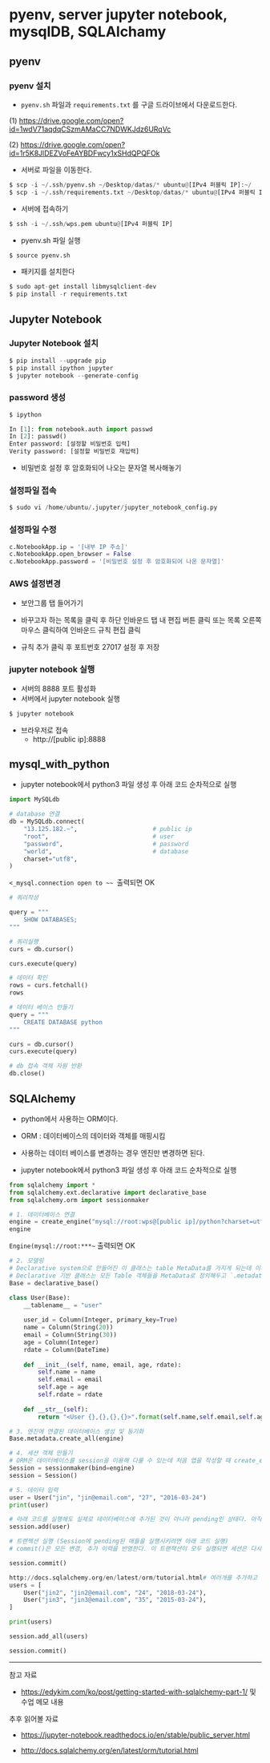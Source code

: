 # pyenv, server jupyter notebook, mysqlDB, SQLAlchamy



## pyenv



### pyenv 설치 

- `pyenv.sh` 파일과 `requirements.txt` 를 구글 드라이브에서 다운로드한다.

(1) https://drive.google.com/open?id=1wdV71aqdqCSzmAMaCC7NDWKJdz6URqVc

(2) https://drive.google.com/open?id=1r5K8JlDEZVoFeAYBDFwcy1xSHdQPQFOk



- 서버로 파일을 이동한다.

```python
$ scp -i ~/.ssh/pyenv.sh ~/Desktop/datas/* ubuntu@[IPv4 퍼블릭 IP]:~/
$ scp -i ~/.ssh/requirements.txt ~/Desktop/datas/* ubuntu@[IPv4 퍼블릭 IP]:~/
```



- 서버에 접속하기

```python
$ ssh -i ~/.ssh/wps.pem ubuntu@[IPv4 퍼블릭 IP]
```



- pyenv.sh 파일 실행

```python
$ source pyenv.sh
```



- 패키지를 설치한다

```python
$ sudo apt-get install libmysqlclient-dev
$ pip install -r requirements.txt
```





## Jupyter Notebook



### Jupyter Notebook 설치

```python
$ pip install --upgrade pip
$ pip install ipython jupyter
$ jupyter notebook --generate-config
```



### password 생성

```python
$ ipython

In [1]: from notebook.auth import passwd
In [2]: passwd()
Enter password: [설정할 비밀번호 입력]
Verity password: [설정할 비밀번호 재입력]
```

* 비밀번호 설정 후 암호화되어 나오는 문자열 복사해놓기



### 설정파일 접속

```python
$ sudo vi /home/ubuntu/.jupyter/jupyter_notebook_config.py
```



### 설정파일 수정

```python
c.NotebookApp.ip = '[내부 IP 주소]'
c.NotebookApp.open_browser = False
c.NotebookApp.password = '[비밀번호 설정 후 암호화되어 나온 문자열]'
```



### AWS 설정변경

- 보안그룹 탭 들어가기

- 바꾸고자 하는 목록을 클릭 후 하단 인바운드 탭 내 편집 버튼 클릭 또는 목록 오른쪽 마우스 클릭하여 인바운드 규칙 편집 클릭

- 규칙 추가 클릭 후 포트번호 27017 설정 후 저장



### jupyter notebook 실행

- 서버의 8888 포트 활성화
- 서버에서 jupyter notebook 실행

```python
$ jupyter notebook
```

- 브라우저로 접속
  - http://[public ip]:8888





## mysql_with_python

- jupyter notebook에서 python3 파일 생성 후 아래 코드 순차적으로 실행

```python
import MySQLdb
```

```python
# database 연결
db = MySQLdb.connect(
	"13.125.182.~", 					# public ip
	"root",								# user
	"password",							# password
	"world",							# database
	charset="utf8",
)
```

`<_mysql.connection open to ~~ `출력되면 OK

```python
# 쿼리작성

query = """
    SHOW DATABASES;
"""
```

```python
# 쿼리실행
curs = db.cursor()
```

```python
curs.execute(query)
```

```python
# 데이터 확인
rows = curs.fetchall()
rows
```

```python
# 데이터 베이스 만들기
query = """
    CREATE DATABASE python
"""
```

```python
curs = db.cursor()
curs.execute(query)
```

```python
# db 접속 객체 자원 반환
db.close()
```





## SQLAlchemy

- python에서 사용하는 ORM이다.
- ORM : 데이터베이스의 데이터와 객체를 매핑시킴
- 사용하는 데이터 베이스를 변경하는 경우 엔진만 변경하면 된다.



- jupyter notebook에서 python3 파일 생성 후 아래 코드 순차적으로 실행

```python
from sqlalchemy import *
from sqlalchemy.ext.declarative import declarative_base
from sqlalchemy.orm import sessionmaker
```

```python
# 1. 데이터베이스 연결
engine = create_engine("mysql://root:wps@[public ip]/python?charset=utf8")
engine
```

`Engine(mysql://root:***~` 출력되면 OK

```python
# 2. 모델링
# Declarative system으로 만들어진 이 클래스는 table MetaData를 가지게 되는데 이게 사용자정의 클래스와 테이블을 연결해주는 구실을 한다.
# Declarative 기반 클래스는 모든 Table 객체들을 MetaData로 정의해두고 `.metadata` 속성을 통해 접근할 수 있게 도와준다.
Base = declarative_base()

class User(Base):
    __tablename__ = "user"
    
    user_id = Column(Integer, primary_key=True)
    name = Column(String(20))
    email = Column(String(30))
    age = Column(Integer)
    rdate = Column(DateTime)
    
    def __init__(self, name, email, age, rdate):
        self.name = name
        self.email = email
        self.age = age
        self.rdate = rdate
        
    def __str__(self):
        return "<User {},{},{},{}>".format(self.name,self.email,self.age,self.rdate)    
```

```python
# 3. 엔진에 연결된 데이터베이스 생성 및 동기화
Base.metadata.create_all(engine)
```

```python
# 4. 세션 객체 만들기
# ORM은 데이터베이스를 session을 이용해 다룰 수 있는데 처음 앱을 작성할 때 create_engine()과 같은 레벨에서 Session 클래스를 factory 패턴으로 생성할 수 있다.
Session = sessionmaker(bind=engine)
session = Session()
```

```python
# 5. 데이터 입력
user = User("jin", "jin@email.com", "27", "2016-03-24")
print(user)
```

```python
# 아래 코드를 실행해도 실제로 데이터베이스에 추가된 것이 아니라 pending인 상태다. 아직 데이터 베이스에 발행되지 않은 상태로 입력이 필요한 순간에는 flush라는 과정을 통해 입력이된다.
session.add(user)
```

```python
# 트랜젝션 실행 (Session에 pending된 애들을 실행시키려면 아래 코드 실행)
# commit()은 모든 변경, 추가 이력을 반영한다. 이 트랜잭션이 모두 실행되면 세션은 다시 connection pool을 반환하고 물려있던 모든 객체들을 업데이트 한다.

session.commit()
```

```python
http://docs.sqlalchemy.org/en/latest/orm/tutorial.html# 여러개를 추가하고 싶은 경우 아래와 같이 코드를 작성 한다.
users = [
    User("jin2", "jin2@email.com", "24", "2018-03-24"),
    User("jin3", "jin3@email.com", "35", "2015-03-24"),
]

print(users)
```

```python
session.add_all(users)
```

```python
session.commit()
```



---

참고 자료

- https://edykim.com/ko/post/getting-started-with-sqlalchemy-part-1/ 및 수업 메모  내용



추후 읽어볼 자료

- https://jupyter-notebook.readthedocs.io/en/stable/public_server.html

- http://docs.sqlalchemy.org/en/latest/orm/tutorial.html